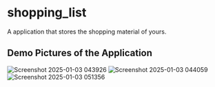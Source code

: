# shopping_list

A application that stores the shopping material of yours.

## Demo Pictures of the Application

![Screenshot 2025-01-03 043926](https://github.com/user-attachments/assets/0e4fca87-a28f-4484-8d28-d0a8704817bc)
![Screenshot 2025-01-03 044059](https://github.com/user-attachments/assets/1366deba-9e51-4e77-8eb4-40c867ff7f1a)
![Screenshot 2025-01-03 051356](https://github.com/user-attachments/assets/a8f91cb8-47b4-48c2-a816-d9a279656a91)
